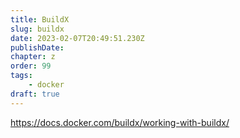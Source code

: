 ```yaml
---
title: BuildX
slug: buildx
date: 2023-02-07T20:49:51.230Z
publishDate:
chapter: z
order: 99
tags:
    - docker
draft: true
---
```


https://docs.docker.com/buildx/working-with-buildx/
